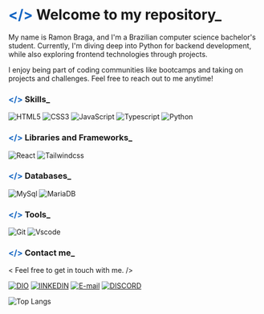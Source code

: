 ###  <h1><span style="color:1466c3"></></span> Welcome to my repository_ </h1>

My name is Ramon Braga, and I'm a Brazilian computer science bachelor's student. Currently, I'm diving deep into Python for backend development, while also exploring frontend technologies through projects.

I enjoy being part of coding communities like bootcamps and taking on projects and challenges. Feel free to reach out to me anytime! 

### <span style="color:1466c3"></></span> Skills_ 

![HTML5](https://img.shields.io/badge/HTML5-000?style=for-the-badge&logo=html5&logoColor=orange) ![CSS3](https://img.shields.io/badge/CSS3-000?style=for-the-badge&logo=css3&logoColor=blue) ![JavaScript](https://img.shields.io/badge/JavaScript-000?style=for-the-badge&logo=javascript&logoColor=yellow) ![Typescript](https://img.shields.io/badge/typescript-000?style=for-the-badge&logo=typescript&logoColor=blue) ![Python](https://img.shields.io/badge/python-000?style=for-the-badge&logo=python&logoColor=ffdd54)


### <span style="color:1466c3"></></span> Libraries and Frameworks_
![React](https://img.shields.io/badge/React-000?style=for-the-badge&logo=react&logoColor=61DAFB) ![Tailwindcss](https://img.shields.io/badge/Tailwind-000?style=for-the-badge&logo=Tailwindcss&logoColor=61DAFB)

### <span style="color:1466c3"></></span> Databases_

![MySql](https://img.shields.io/badge/MySql-000?style=for-the-badge&logo=MySql&logoColor=ffffff)
![MariaDB](https://img.shields.io/badge/MariaDB-000?style=for-the-badge&logo=MariaDB&logoColor=ffffff)

### <span style="color:1466c3"></></span> Tools_ 
![Git](https://img.shields.io/badge/GIT-000?style=for-the-badge&logo=git&logoColor=orange) ![Vscode](https://img.shields.io/badge/Vscode-000?style=for-the-badge&logo=visual-studio-code&logoColor=1466c3)

### <span style="color:1466c3"></></span> Contact me_
< Feel free to get in touch with me. /> 

[![DIO](https://img.shields.io/badge/DIO-1466c3?style=for-the-badge&logo)](https://www.dio.me/users/ramonbraga002)
[![lINKEDIN](https://img.shields.io/badge/Linkedin-000?style=for-the-badge&logo=Linkedin&logoColor=white)](https://www.linkedin.com/in/ramon-v-braga/) [![E-mail](https://img.shields.io/badge/-Email-000?style=for-the-badge&logo=microsoft-outlook&logoColor=fff)](mailto:ramonvbraga@gmail.com) [![DISCORD](https://img.shields.io/badge/Discord-000?style=for-the-badge&logo=Discord&logoColor=white)](https://discord.com/channels/@r_braga/) 

![Top Langs](https://github-readme-stats-git-masterrstaa-rickstaa.vercel.app/api/top-langs/?username=ramon-braga&layout=compact&bg_color=000&border_color=000&title_color=1466c3&text_color=FFF)
